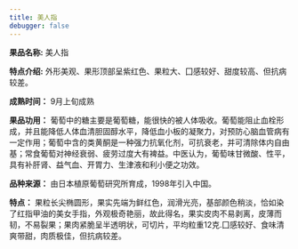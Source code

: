 ```yaml
---
title: 美人指
debugger: false
---
```


**果品名称:** 美人指

**特点介绍:** 外形美观、果形顶部呈紫红色、果粒大、囗感较好、甜度较高、但抗病较差。

**成熟时间：** 9月上旬成熟

**果品功用：** 葡萄中的糖主要是葡萄糖，能很快的被人体吸收。葡萄能阻止血栓形成，并且能降低人体血清胆固醇水平，降低血小板的凝聚力，对预防心脑血管病有一定作用；葡萄中含的类黄酮是一种强力抗氧化剂，可抗衰老，并可清除体内自由基；常食葡萄对神经衰弱、疲劳过度大有裨益。中医认为，葡萄味甘微酸、性平，具有补肝肾、益气血、开胃力、生津液和利小便之功效。

**品种来源：** 由日本植原葡萄研究所育成，1998年引入中国。

**特点：** 果粒长尖椭圆形，果实先端为鲜红色，润滑光亮，基部颜色稍淡，恰如染了红指甲油的美女手指，外观极奇艳丽，故此得名，果实皮肉不易剥离，皮薄而韧，不易裂果；果肉紧脆呈半透明状，可切片，平均粒重12克.囗感较好、食味清爽带甜，肉质极佳，但抗病较差。